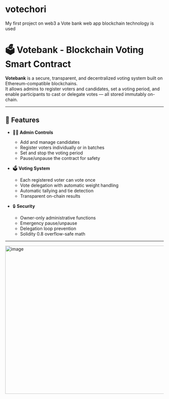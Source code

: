 # votechori<br>
My  first project on web3 a Vote bank web app blockchain technology is used
# 🗳️ Votebank - Blockchain Voting Smart Contract

**Votebank** is a secure, transparent, and decentralized voting system built on Ethereum-compatible blockchains.  
It allows admins to register voters and candidates, set a voting period, and enable participants to cast or delegate votes — all stored immutably on-chain.

---

## 🚀 Features

- 🧑‍💼 **Admin Controls**
  - Add and manage candidates
  - Register voters individually or in batches
  - Set and stop the voting period
  - Pause/unpause the contract for safety

- 🗳️ **Voting System**
  - Each registered voter can vote once
  - Vote delegation with automatic weight handling
  - Automatic tallying and tie detection
  - Transparent on-chain results

- 🔒 **Security**
  - Owner-only administrative functions
  - Emergency pause/unpause
  - Delegation loop prevention
  - Solidity 0.8 overflow-safe math

---

<img width="898" height="470" alt="image" src="https://github.com/user-attachments/assets/81056e39-b764-4f03-a64e-050642dfa193" />



